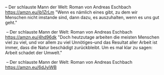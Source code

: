 – Der schlauste Mann der Welt: Roman von Andreas Eschbach
https://amzn.eu/ib1ZrLm
"Wenn es nämlich eines gibt, zu dem wir Menschen nicht imstande sind, dann dazu, es auszuhalten, wenn es uns gut geht."

 – Der schlauste Mann der Welt: Roman von Andreas Eschbach
https://amzn.eu/4hd96dk
"Doch heutzutage arbeiten die meisten Menschen viel zu viel, und vor allem zu viel Unnötiges–und das Resultat aller Arbeit ist immer, dass die Natur beschädigt zurückbleibt. Um es mal klar zu sagen: Arbeit schadet der Umwelt."

 – Der schlauste Mann der Welt: Roman von Andreas Eschbach
https://amzn.eu/6dJyiWB